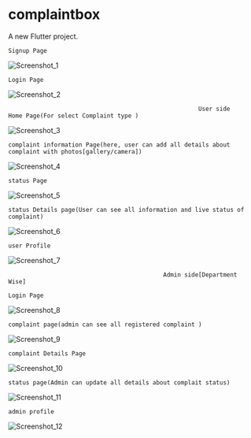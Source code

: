 # complaintbox

A new Flutter project.

    Signup Page
![Screenshot_1](https://user-images.githubusercontent.com/78019991/122098995-1ff70800-ce2f-11eb-84e7-059936d907d9.png) 
    
    Login Page
![Screenshot_2](https://user-images.githubusercontent.com/78019991/122099083-3ac97c80-ce2f-11eb-8824-e5ebad9ef71e.png)

                                                          User side    
    Home Page(For select Complaint type )
![Screenshot_3](https://user-images.githubusercontent.com/78019991/122099144-4e74e300-ce2f-11eb-9432-247e0fbccfda.png)

    complaint information Page(here, user can add all details about complaint with photos[gallery/camera])
![Screenshot_4](https://user-images.githubusercontent.com/78019991/122099131-487f0200-ce2f-11eb-8cee-bc302d54271d.png)

    status Page
![Screenshot_5](https://user-images.githubusercontent.com/78019991/122099193-5c2a6880-ce2f-11eb-9e59-3a80f9cd0a71.png)

    status Details page(User can see all information and live status of complaint)
![Screenshot_6](https://user-images.githubusercontent.com/78019991/122099218-62204980-ce2f-11eb-957a-3825af5f2e21.png)

    user Profile
![Screenshot_7](https://user-images.githubusercontent.com/78019991/122099245-68aec100-ce2f-11eb-9482-bf253aa3d3f6.png)

                                                Admin side[Department Wise]

    Login Page
![Screenshot_8](https://user-images.githubusercontent.com/78019991/122099254-6cdade80-ce2f-11eb-9298-af9614a0398e.png)

    complaint page(admin can see all registered complaint )
![Screenshot_9](https://user-images.githubusercontent.com/78019991/122099263-706e6580-ce2f-11eb-98f7-3e6901d26ec2.png)

    complaint Details Page
![Screenshot_10](https://user-images.githubusercontent.com/78019991/122099277-75331980-ce2f-11eb-9278-99c379ceb9a7.png)

    status page(Admin can update all details about complait status)
![Screenshot_11](https://user-images.githubusercontent.com/78019991/122099289-78c6a080-ce2f-11eb-9c34-d8a30b7ab27d.png)

    admin profile
![Screenshot_12](https://user-images.githubusercontent.com/78019991/122099296-7c5a2780-ce2f-11eb-8817-2f7329cbf60a.png)
